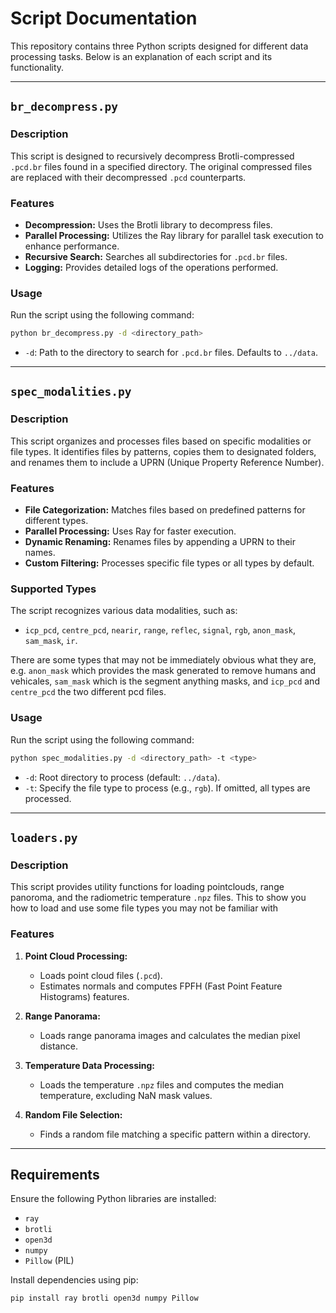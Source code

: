 
# Script Documentation

This repository contains three Python scripts designed for different data processing tasks. Below is an explanation of each script and its functionality.

---

## `br_decompress.py`

### Description
This script is designed to recursively decompress Brotli-compressed `.pcd.br` files found in a specified directory. The original compressed files are replaced with their decompressed `.pcd` counterparts.

### Features
- **Decompression:** Uses the Brotli library to decompress files.
- **Parallel Processing:** Utilizes the Ray library for parallel task execution to enhance performance.
- **Recursive Search:** Searches all subdirectories for `.pcd.br` files.
- **Logging:** Provides detailed logs of the operations performed.

### Usage
Run the script using the following command:
```bash
python br_decompress.py -d <directory_path>
```
- `-d`: Path to the directory to search for `.pcd.br` files. Defaults to `../data`.

---

## `spec_modalities.py`

### Description
This script organizes and processes files based on specific modalities or file types. It identifies files by patterns, copies them to designated folders, and renames them to include a UPRN (Unique Property Reference Number).

### Features
- **File Categorization:** Matches files based on predefined patterns for different types.
- **Parallel Processing:** Uses Ray for faster execution.
- **Dynamic Renaming:** Renames files by appending a UPRN to their names.
- **Custom Filtering:** Processes specific file types or all types by default.

### Supported Types
The script recognizes various data modalities, such as:
- `icp_pcd`, `centre_pcd`, `nearir`, `range`, `reflec`, `signal`, `rgb`, `anon_mask`, `sam_mask`, `ir`.

There are some types that may not be immediately obvious what they are, e.g. `anon_mask` which provides the mask generated to remove humans and vehicales, `sam_mask` which is the segment anything masks, and `icp_pcd` and `centre_pcd` the two different pcd files.

### Usage
Run the script using the following command:
```bash
python spec_modalities.py -d <directory_path> -t <type>
```
- `-d`: Root directory to process (default: `../data`).
- `-t`: Specify the file type to process (e.g., `rgb`). If omitted, all types are processed.

---

## `loaders.py`

### Description
This script provides utility functions for loading pointclouds, range panoroma, and the radiometric temperature `.npz` files. This to show you how to load and use some file types you may not be familiar with

### Features
1. **Point Cloud Processing:**
   - Loads point cloud files (`.pcd`).
   - Estimates normals and computes FPFH (Fast Point Feature Histograms) features.

2. **Range Panorama:**
   - Loads range panorama images and calculates the median pixel distance.

3. **Temperature Data Processing:**
   - Loads the temperature `.npz` files and computes the median temperature, excluding NaN mask values.

4. **Random File Selection:**
   - Finds a random file matching a specific pattern within a directory.


---

## Requirements

Ensure the following Python libraries are installed:
- `ray`
- `brotli`
- `open3d`
- `numpy`
- `Pillow` (PIL)

Install dependencies using pip:
```bash
pip install ray brotli open3d numpy Pillow
```